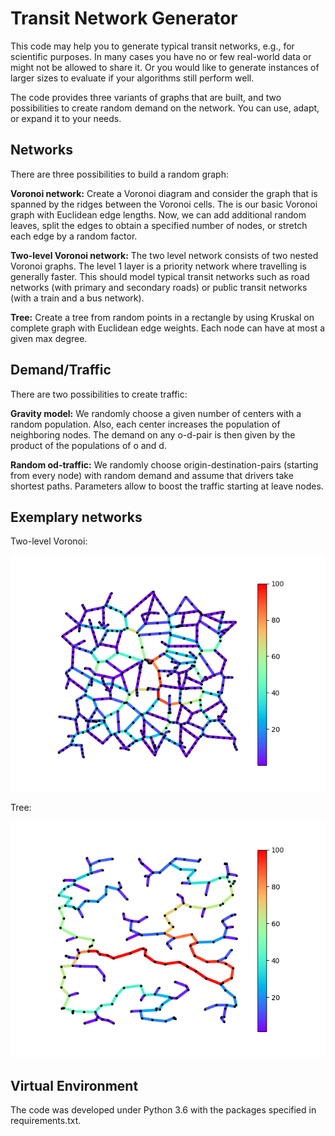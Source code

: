 # Transit Network Generator

This code may help you to generate typical transit networks, e.g., for scientific purposes.
In many cases you have no or few real-world data or might not be allowed to share it.
Or you would like to generate instances of larger sizes to evaluate if your algorithms
still perform well.

The code provides three variants of graphs that are built, and two possibilities to
create random demand on the network. You can use, adapt, or expand it to your needs.


## Networks
There are three possibilities to build a random graph:

**Voronoi network:**
Create a Voronoi diagram and consider the graph that is spanned
by the ridges between the Voronoi cells. The is our basic Voronoi
graph with Euclidean edge lengths. Now, we can add additional
random leaves, split the edges to obtain a specified number of
nodes, or stretch each edge by a random factor.

**Two-level Voronoi network:**
The two level network consists of two nested Voronoi graphs.
The level 1 layer is a priority network where travelling is generally
faster.
This should model typical transit networks such as road networks 
(with primary and secondary roads) or public transit networks 
(with a train and a bus network).

**Tree:**
Create a tree from random points in a rectangle by using
Kruskal on complete graph with Euclidean edge weights.
Each node can have at most a given max degree.


## Demand/Traffic
There are two possibilities to create traffic:

**Gravity model:**
We randomly choose a given number of centers with a random population.
Also, each center increases the population of neighboring nodes.
The demand on any o-d-pair is then given by the product of the
populations of o and d.

**Random od-traffic:**
We randomly choose origin-destination-pairs (starting from every
node) with random demand and assume that drivers take shortest paths.
Parameters allow to boost the traffic starting at leave nodes.


## Exemplary networks

Two-level Voronoi:

![2lvlVoronoi](https://github.com/stephanschwartz/transit_network_generator/blob/main/doc/expl_two_level_voronoi.png
"Two-level Voronoi")

Tree:

![tree](https://github.com/stephanschwartz/transit_network_generator/blob/main/doc/expl_random_tree.png)


## Virtual Environment
The code was developed under Python 3.6 with the packages specified in requirements.txt.
